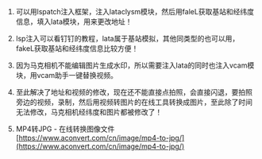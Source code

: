 1. 可以用lspatch注入框架，注入lataclysm模块，然后用faleL获取基站和经纬度信息，填入lata模块，用来更改地址！

2. lsp注入可以看钉钉的教程，lata属于基站模拟，其他同类型的也可以用，fakeL获取基站和经纬度信息比较方便！

3. 因为马克相机不能编辑图片生成水印，所以需要注入lata的同时也注入vcam模块，用vcam助手一键替换视频。

4. 至此解决了地址和视频的修改，现在还不能直接点拍照，会直接闪退，要拍照旁边的视频，录制，然后用视频转图片的在线工具转换成图片，至此除了时间无法修改，马克相机经纬度和图片都被修改了！

5. MP4转JPG - 在线转换图像文件
[https://www.aconvert.com/cn/image/mp4-to-jpg/](https://www.aconvert.com/cn/image/mp4-to-jpg/)


